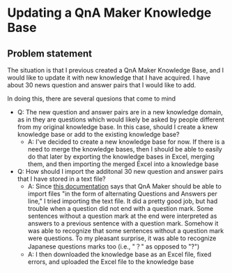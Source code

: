 # Updating a QnA Maker Knowledge Base
## Problem statement
The situation is that I previous created a QnA Maker Knowledge Base, and I would like to update it with new knowledge that I have acquired. I have about 30 news question and answer pairs that I would like to add.

In doing this, there are several quesions that come to mind
- Q: The new question and answer pairs are in a new knowledge domain, as in they are questions which would likely be asked by people different from my original knowledge base. In this case, should I create a knew knowledge base or add to the existing knowledge base?
  - A: I've decided to create a new knowledge base for now. If there is a need to merge the knowledge bases, then I should be able to easily do that later by exporting the knowledge bases in Excel, merging them, and then importing the merged Excel into a knowledge base
- Q: How should I import the additonal 30 new question and answer pairs that I have stored in a text file?
  - A: Since [this documentation](https://docs.microsoft.com/azure/cognitive-services/qnamaker/reference-document-format-guidelines#structured-qna-document) says that QnA Maker should be able to import files "in the form of alternating Questions and Answers per line," I tried importing the text file. It did a pretty good job, but had trouble when a question did not end with a question mark. Some sentences without a question mark at the end were interpreted as answers to a previous sentence with a question mark. Somehow it was able to recognize that some sentences without a question mark were questions. To my pleasant surprise, it was able to recognize Japanese questions marks too (i.e., "？" as opposed to "?") 
  - A: I then downloaded the knowledge base as an Excel file, fixed errors, and uploaded the Excel file to the knowledge base
